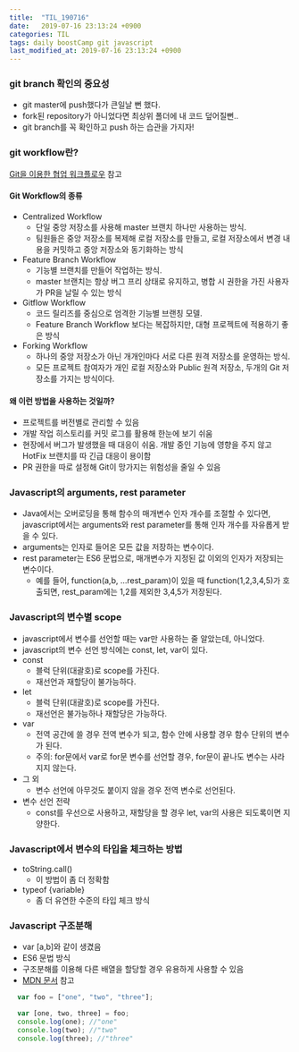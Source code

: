 ```yaml
---
title:  "TIL_190716"
date:   2019-07-16 23:13:24 +0900
categories: TIL
tags: daily boostCamp git javascript
last_modified_at: 2019-07-16 23:13:24 +0900
---
```


### git branch 확인의 중요성
- git master에 push했다가 큰일날 뻔 했다.
- fork된 repository가 아니었다면 최상위 폴더에 내 코드 덮어질뻔..
- git branch를 꼭 확인하고 push 하는 습관을 가지자!
  
### git workflow란?  
[Git을 이용한 협업 워크플로우](https://lhy.kr/git-workflow) 참고  
#### Git Workflow의 종류
* Centralized Workflow
  * 단일 중앙 저장소를 사용해 master 브랜치 하나만 사용하는 방식.
  * 팀원들은 중앙 저장소를 복제해 로컬 저장소를 만들고, 로컬 저장소에서 변경 내용을 커밋하고 중앙 저장소와 동기화하는 방식
* Feature Branch Workflow
  * 기능별 브랜치를 만들어 작업하는 방식.
  * master 브랜치는 항상 버그 프리 상태로 유지하고, 병합 시 권한을 가진 사용자가 PR을 날릴 수 있는 방식
* Gitflow Workflow
  * 코드 릴리즈를 중심으로 엄격한 기능별 브랜칭 모델.
  * Feature Branch Workflow 보다는 복잡하지만, 대형 프로젝트에 적용하기 좋은 방식
* Forking Workflow
  * 하나의 중앙 저장소가 아닌 개개인마다 서로 다른 원격 저장소를 운영하는 방식.
  * 모든 프로젝트 참여자가 개인 로컬 저장소와 Public 원격 저장소, 두개의 Git 저장소를 가지는 방식이다. 
    
#### 왜 이런 방법을 사용하는 것일까?   
* 프로젝트를 버전별로 관리할 수 있음
* 개발 작업 히스토리를 커밋 로그를 활용해 한눈에 보기 쉬움
* 현장에서 버그가 발생했을 때 대응이 쉬움. 개발 중인 기능에 영향을 주지 않고 HotFix 브랜치를 따 긴급 대응이 용이함
* PR 권한을 따로 설정해 Git이 망가지는 위험성을 줄일 수 있음
  
### Javascript의 arguments, rest parameter
* Java에서는 오버로딩을 통해 함수의 매개변수 인자 개수를 조절할 수 있다면, javascript에서는 arguments와 rest parameter를 통해 인자 개수를 자유롭게 받을 수 있다.
* arguments는 인자로 들어온 모든 값을 저장하는 변수이다.
* rest parameter는 ES6 문법으로, 매개변수가 지정된 값 이외의 인자가 저장되는 변수이다. 
  * 예를 들어, function(a,b, ...rest_param)이 있을 때 function(1,2,3,4,5)가 호출되면, rest_param에는 1,2를 제외한 3,4,5가 저장된다. 
  
### Javascript의 변수별 scope
* javascript에서 변수를 선언할 때는 var만 사용하는 줄 알았는데, 아니었다.
* javascript의 변수 선언 방식에는 const, let, var이 있다. 
* const
  * 블럭 단위(대괄호)로 scope를 가진다. 
  * 재선언과 재할당이 불가능하다.
* let
  * 블럭 단위(대괄호)로 scope를 가진다.
  * 재선언은 불가능하나 재할당은 가능하다.
* var
  * 전역 공간에 쓸 경우 전역 변수가 되고, 함수 안에 사용할 경우 함수 단위의 변수가 된다.  
  * 주의: for문에서 var로 for문 변수를 선언할 경우, for문이 끝나도 변수는 사라지지 않는다.
* 그 외
  * 변수 선언에 아무것도 붙이지 않을 경우 전역 변수로 선언된다. 
* 변수 선언 전략
  * const를 우선으로 사용하고, 재할당을 할 경우 let, var의 사용은 되도록이면 지양한다.  
  
### Javascript에서 변수의 타입을 체크하는 방법
* toString.call()
  * 이 방법이 좀 더 정확함
* typeof {variable}
  * 좀 더 유연한 수준의 타입 체크 방식

### Javascript 구조분해
* var [a,b]와 같이 생겼음
* ES6 문법 방식
* 구조분해를 이용해 다른 배열을 할당할 경우 유용하게 사용할 수 있음
* [MDN 문서](https://developer.mozilla.org/ko/docs/Web/JavaScript/Reference/Operators/Destructuring_assignment) 참고

```javascript
  var foo = ["one", "two", "three"];

  var [one, two, three] = foo;
  console.log(one); //"one"
  console.log(two); //"two"
  console.log(three); //"three"
```